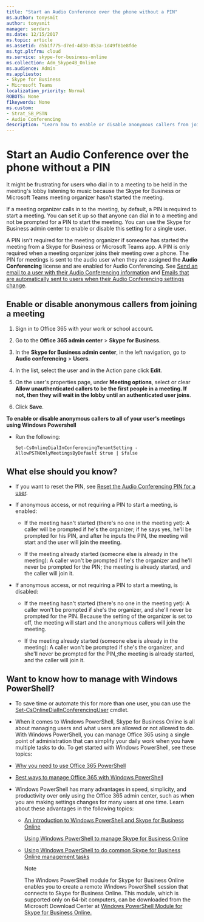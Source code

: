 ```yaml
---
title: "Start an Audio Conference over the phone without a PIN"
ms.author: tonysmit
author: tonysmit
manager: serdars
ms.date: 12/15/2017
ms.topic: article
ms.assetid: d5b1f775-d7ed-4d30-853a-1d49f81e8fde
ms.tgt.pltfrm: cloud
ms.service: skype-for-business-online
ms.collection: Adm_Skype4B_Online
ms.audience: Admin
ms.appliesto: 
- Skype for Business
- Microsoft Teams
localization_priority: Normal
ROBOTS: None
f1keywords: None
ms.custom:
- Strat_SB_PSTN
- Audio Conferencing
description: "Learn how to enable or disable anonymous callers from joining a meeting from the Skype for Business admin center or using a PowerShell script. "
---
```


# Start an Audio Conference over the phone without a PIN

It might be frustrating for users who dial in to a meeting to be held in the meeting's lobby listening to music because the Skype for Business or Microsoft Teams meeting organizer hasn't started the meeting. 
  
If a meeting organizer calls in to the meeting, by default, a PIN is required to start a meeting. You can set it up so that anyone can dial in to a meeting and not be prompted for a PIN to start the meeting. You can use the Skype for Business admin center to enable or disable this setting for a single user.
  
A PIN isn't required for the meeting organizer if someone has started the meeting from a Skype for Business or Microsoft Teams app. A PIN is only required when a meeting organizer joins their meeting over a phone. The PIN for meetings is sent to the audio user when they are assigned the **Audio Conferencing** license and are enabled for Audio Conferencing. See [Send an email to a user with their Audio Conferencing information](send-an-email-to-a-user-with-their-audio-conferencing-information.md) and [Emails that are automatically sent to users when their Audio Conferencing settings change](emails-sent-to-users-when-their-settings-change.md).
  
## Enable or disable anonymous callers from joining a meeting

1. Sign in to Office 365 with your work or school account.
    
2. Go to the **Office 365 admin center** > **Skype for Business**.
    
3. In the **Skype for Business admin center**, in the left navigation, go to **Audio conferencing** > **Users**. 
    
4. In the list, select the user and in the Action pane click **Edit**. 
    
5. On the user's properties page, under **Meeting options**, select or clear **Allow unauthenticated callers to be the first people in a meeting. If not, then they will wait in the lobby until an authenticated user joins**.
    
6. Click **Save**. 
    
 **To enable or disable anonymous callers to all of your user's meetings using Windows Powershell**
  
- Run the following: 
    
  ```
  Set-CsOnlineDialInConferencingTenantSetting -AllowPSTNOnlyMeetingsByDefault $true | $false
  ```

## What else should you know?

- If you want to reset the PIN, see [Reset the Audio Conferencing PIN for a user](reset-the-audio-conferencing-pin-for-a-user.md).
    
- If anonymous access, or not requiring a PIN to start a meeting, is enabled:
    
  - If the meeting hasn't started (there's no one in the meeting yet): A caller will be prompted if he's the organizer; if he says yes, he'll be prompted for his PIN, and after he inputs the PIN, the meeting will start and the user will join the meeting.
    
  - If the meeting already started (someone else is already in the meeting): A caller won't be prompted if he's the organizer and he'll never be prompted for the PIN; the meeting is already started, and the caller will join it.
    
- If anonymous access, or not requiring a PIN to start a meeting, is disabled:
    
  - If the meeting hasn't started (there's no one in the meeting yet): A caller won't be prompted if she's the organizer, and she'll never be prompted for the PIN. Because the setting of the organizer is set to off, the meeting will start and the anonymous callers will join the meeting.
    
  - If the meeting already started (someone else is already in the meeting): A caller won't be prompted if she's the organizer, and she'll never be prompted for the PIN,;the meeting is already started, and the caller will join it.
    
## Want to know how to manage with Windows PowerShell?

- To save time or automate this for more than one user, you can use the [Set-CsOnlineDialInConferencingUser](https://go.microsoft.com/fwlink/?LinkId=617688 ) cmdlet.
    
-  When it comes to Windows PowerShell, Skype for Business Online is all about managing users and what users are allowed or not allowed to do. With Windows PowerShell, you can manage Office 365 using a single point of administration that can simplify your daily work when you have multiple tasks to do. To get started with Windows PowerShell, see these topics:
    
  - [Why you need to use Office 365 PowerShell](https://go.microsoft.com/fwlink/?LinkId=525041)
    
  - [Best ways to manage Office 365 with Windows PowerShell](https://go.microsoft.com/fwlink/?LinkId=525142)
    
- Windows PowerShell has many advantages in speed, simplicity, and productivity over only using the Office 365 admin center, such as when you are making settings changes for many users at one time. Learn about these advantages in the following topics: 
    
  - [An introduction to Windows PowerShell and Skype for Business Online](https://go.microsoft.com/fwlink/?LinkId=525039)
    
    [Using Windows PowerShell to manage Skype for Business Online](https://go.microsoft.com/fwlink/?LinkId=525453)
    
  - [Using Windows PowerShell to do common Skype for Business Online management tasks](https://go.microsoft.com/fwlink/?LinkId=525038)
    
    > [!NOTE]
    > The Windows PowerShell module for Skype for Business Online enables you to create a remote Windows PowerShell session that connects to Skype for Business Online. This module, which is supported only on 64-bit computers, can be downloaded from the Microsoft Download Center at [Windows PowerShell Module for Skype for Business Online.](https://go.microsoft.com/fwlink/?LinkId=294688)
  


